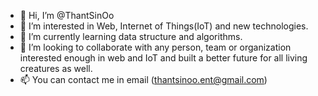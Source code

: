 - 👋 Hi, I’m @ThantSinOo
- 👀 I’m interested in Web, Internet of Things(IoT) and new technologies.
- 🌱 I’m currently learning data structure and algorithms.
- 💞️ I’m looking to collaborate with any person, team or organization interested enough in web and IoT and built a better future for all living creatures as well.
- 📫 You can contact me in email (thantsinoo.ent@gmail.com)

<!---
ThantSinOo/ThantSinOo is a ✨ special ✨ repository because its `README.md` (this file) appears on your GitHub profile.
You can click the Preview link to take a look at your changes.
--->
